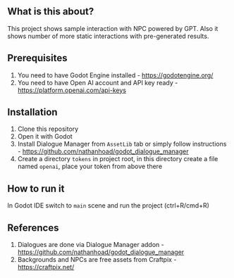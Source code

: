 ## What is this about?
This project shows sample interaction with NPC powered by GPT.
Also it shows number of more static interactions with pre-generated results.

## Prerequisites
1. You need to have Godot Engine installed - https://godotengine.org/
2. You need to have Open AI account and API key ready - https://platform.openai.com/api-keys

## Installation
1. Clone this repository
2. Open it with Godot
3. Install Dialogue Manager from `AssetLib` tab or simply follow instructions - https://github.com/nathanhoad/godot_dialogue_manager
4. Create a directory `tokens` in project root, in this directory create a file named `openai`, place your token from above there

## How to run it
In Godot IDE switch to `main` scene and run the project (ctrl+R/cmd+R)

## References
1. Dialogues are done via Dialogue Manager addon - https://github.com/nathanhoad/godot_dialogue_manager
2. Backgrounds and NPCs are free assets from Craftpix - https://craftpix.net/
